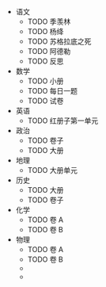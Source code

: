 - 语文
	- TODO 季羡林
	- TODO 杨绛
	- TODO 苏格拉底之死
	- TODO 阿德勒
	- TODO 反思
- 数学
	- TODO 小册
	- TODO 每日一题
	- TODO 试卷
- 英语
	- TODO 红册子第一单元
- 政治
	- TODO 卷子
	- TODO 大册
- 地理
	- TODO 大册单元
- 历史
	- TODO 大册
	- TODO 卷子
- 化学
	- TODO 卷 A
	- TODO 卷 B
- 物理
	- TODO 卷 A
	- TODO 卷 B
	-
	-